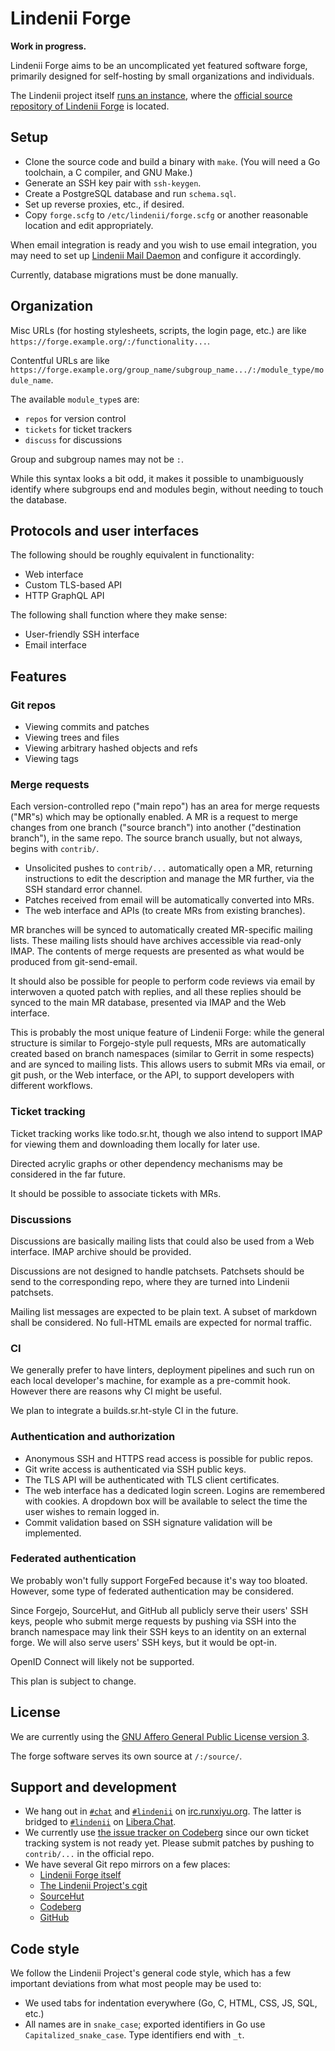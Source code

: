 # Lindenii Forge

**Work in progress.**

Lindenii Forge aims to be an uncomplicated yet featured software forge,
primarily designed for self-hosting by small organizations and individuals.

The Lindenii project itself
[runs an instance](https://forge.lindenii.runxiyu.org/),
where the
[official source repository of Lindenii Forge](https://forge.lindenii.runxiyu.org/lindenii/:/repos/forge/)
is located.

## Setup

* Clone the source code and build a binary with `make`.
  (You will need a Go toolchain, a C compiler, and GNU Make.)
* Generate an SSH key pair with `ssh-keygen`.
* Create a PostgreSQL database and run `schema.sql`.
* Set up reverse proxies, etc., if desired.
* Copy `forge.scfg` to `/etc/lindenii/forge.scfg` or another reasonable
  location and edit appropriately.

When email integration is ready and you wish to use email integration, you may
need to set up
[Lindenii Mail Daemon](https://forge.lindenii.runxiyu.org/lindenii/:/repos/maild/)
and configure it accordingly.

Currently, database migrations must be done manually.

## Organization

Misc URLs (for hosting stylesheets, scripts, the login page, etc.) are like
`https://forge.example.org/:/functionality...`.

Contentful URLs are like
`https://forge.example.org/group_name/subgroup_name.../:/module_type/module_name`.

The available `module_type`s are:

* `repos` for version control
* `tickets` for ticket trackers
* `discuss` for discussions

Group and subgroup names may not be `:`.

While this syntax looks a bit odd, it makes it possible to unambiguously
identify where subgroups end and modules begin, without needing to touch the
database.

## Protocols and user interfaces

The following should be roughly equivalent in functionality:

* Web interface
* Custom TLS-based API
* HTTP GraphQL API

The following shall function where they make sense:

* User-friendly SSH interface
* Email interface

## Features

### Git repos

* Viewing commits and patches
* Viewing trees and files
* Viewing arbitrary hashed objects and refs
* Viewing tags

### Merge requests

Each version-controlled repo ("main repo") has an area for merge requests
("MR"s) which may be optionally enabled. A MR is a request to merge 
changes from one branch ("source branch") into another ("destination branch"),
in the same repo. The source branch usually, but not always, begins with
`contrib/`.

* Unsolicited pushes to `contrib/...` automatically open a MR, returning
  instructions to edit the description and manage the MR further, via the
  SSH standard error channel.
* Patches received from email will be automatically converted into MRs.
* The web interface and APIs (to create MRs from existing branches).

MR branches will be synced to automatically created MR-specific mailing lists.
These mailing lists should have archives accessible via read-only IMAP.
The contents of merge requests are presented as what would be produced from
git-send-email.

It should also be possible for people to perform code reviews via email by
interwoven a quoted patch with replies, and all these replies should be synced
to the main MR database, presented via IMAP and the Web interface.

This is probably the most unique feature of Lindenii Forge: while the general
structure is similar to Forgejo-style pull requests, MRs are automatically
created based on branch namespaces (similar to Gerrit in some respects) and are
synced to mailing lists. This allows users to submit MRs via email, or git
push, or the Web interface, or the API, to support developers with different
workflows.

### Ticket tracking

Ticket tracking works like todo.sr.ht, though we also intend to support IMAP
for viewing them and downloading them locally for later use.

Directed acrylic graphs or other dependency mechanisms may be considered in the
far future.

It should be possible to associate tickets with MRs.

### Discussions

Discussions are basically mailing lists that could also be used from a Web
interface. IMAP archive should be provided.

Discussions are not designed to handle patchsets. Patchsets should be send to
the corresponding repo, where they are turned into Lindenii patchsets.

Mailing list messages are expected to be plain text. A subset of markdown shall
be considered. No full-HTML emails are expected for normal traffic.

### CI

We generally prefer to have linters, deployment pipelines and such run on each
local developer's machine, for example as a pre-commit hook. However there are
reasons why CI might be useful.

We plan to integrate a builds.sr.ht-style CI in the future.

### Authentication and authorization

* Anonymous SSH and HTTPS read access is possible for public repos.
* Git write access is authenticated via SSH public keys.
* The TLS API will be authenticated with TLS client certificates.
* The web interface has a dedicated login screen. Logins are remembered with
  cookies. A dropdown box will be available to select the time the user wishes
  to remain logged in.
* Commit validation based on SSH signature validation will be implemented.

### Federated authentication

We probably won't fully support ForgeFed because it's way too bloated. However,
some type of federated authentication may be considered.

Since Forgejo, SourceHut, and GitHub all publicly serve their users' SSH keys,
people who submit merge requests by pushing via SSH into the branch namespace
may link their SSH keys to an identity on an external forge. We will also serve
users' SSH keys, but it would be opt-in.

OpenID Connect will likely not be supported.

This plan is subject to change.

## License

We are currently using the
[GNU Affero General Public License version 3](https://www.gnu.org/licenses/agpl-3.0.html).

The forge software serves its own source at `/:/source/`.

## Support and development

* We hang out in [`#chat`](https://webirc.runxiyu.org/kiwiirc/#chat)
  and [`#lindenii`](https://webirc.runxiyu.org/kiwiirc/#lindenii)
  on [irc.runxiyu.org](https://irc.runxiyu.org).
  The latter is bridged to [`#lindenii`](https://web.libera.chat/#lindenii)
  on [Libera.Chat](https://libera.chat).
* We currently use
  [the issue tracker on Codeberg](https://codeberg.org/lindenii/forge/issues/)
  since our own ticket tracking system is not ready yet.
  Please submit patches by pushing to `contrib/...` in the official repo.
* We have several Git repo mirrors on a few places:
  * [Lindenii Forge itself](https://forge.lindenii.runxiyu.org/lindenii/:/repos/forge/)
  * [The Lindenii Project's cgit](https://git.lindenii.runxiyu.org/forge.git/)
  * [SourceHut](https://git.sr.ht/~runxiyu/forge/)
  * [Codeberg](https://codeberg.org/lindenii/forge/)
  * [GitHub](https://github.com/runxiyu/forge/)

## Code style

We follow the Lindenii Project's general code style, which has a few important
deviations from what most people may be used to:

* We used tabs for indentation everywhere (Go, C, HTML, CSS, JS, SQL, etc.)
* All names are in `snake_case`; exported identifiers in Go use
  `Capitalized_snake_case`. Type identifiers end with `_t`.

